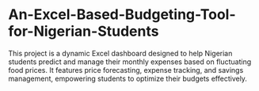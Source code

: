 # An-Excel-Based-Budgeting-Tool-for-Nigerian-Students
This project is a dynamic Excel dashboard designed to help Nigerian students predict and manage their monthly expenses based on fluctuating food prices. It features price forecasting, expense tracking, and savings management, empowering students to optimize their budgets effectively.
